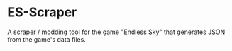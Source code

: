 # ES-Scraper
A scraper / modding tool for the game "Endless Sky" that generates JSON from the game's data files.
